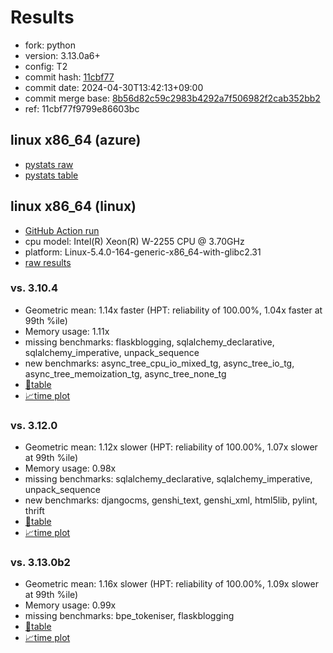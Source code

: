 # Results

- fork: python
- version: 3.13.0a6+
- config: T2
- commit hash: [11cbf77](https://github.com/python/cpython/commit/11cbf77)
- commit date: 2024-04-30T13:42:13+09:00
- commit merge base: [8b56d82c59c2983b4292a7f506982f2cab352bb2](https://github.com/python/cpython/commit/8b56d82c59c2983b4292a7f506982f2cab352bb2)
- ref: 11cbf77f9799e86603bc

## linux x86_64 (azure)

- [pystats raw](bm-20240430-azure-x86_64-python-11cbf77f9799e86603bc-3.13.0a6%2B-11cbf77-pystats.json)
- [pystats table](bm-20240430-azure-x86_64-python-11cbf77f9799e86603bc-3.13.0a6%2B-11cbf77-pystats.md)

## linux x86_64 (linux)

- [GitHub Action run](https://github.com/faster-cpython/benchmarking/actions/runs/8892376789)
- cpu model: Intel(R) Xeon(R) W-2255 CPU @ 3.70GHz
- platform: Linux-5.4.0-164-generic-x86_64-with-glibc2.31
- [raw results](bm-20240430-linux-x86_64-python-11cbf77f9799e86603bc-3.13.0a6%2B-11cbf77.json)

### vs. 3.10.4

- Geometric mean: 1.14x faster (HPT: reliability of 100.00%, 1.04x faster at 99th %ile)
- Memory usage: 1.11x
- missing benchmarks: flaskblogging, sqlalchemy_declarative, sqlalchemy_imperative, unpack_sequence
- new benchmarks: async_tree_cpu_io_mixed_tg, async_tree_io_tg, async_tree_memoization_tg, async_tree_none_tg
- [📄table](bm-20240430-linux-x86_64-python-11cbf77f9799e86603bc-3.13.0a6%2B-11cbf77-vs-3.10.4.md)
- [📈time plot](bm-20240430-linux-x86_64-python-11cbf77f9799e86603bc-3.13.0a6%2B-11cbf77-vs-3.10.4.svg)

### vs. 3.12.0

- Geometric mean: 1.12x slower (HPT: reliability of 100.00%, 1.07x slower at 99th %ile)
- Memory usage: 0.98x
- missing benchmarks: sqlalchemy_declarative, sqlalchemy_imperative, unpack_sequence
- new benchmarks: djangocms, genshi_text, genshi_xml, html5lib, pylint, thrift
- [📄table](bm-20240430-linux-x86_64-python-11cbf77f9799e86603bc-3.13.0a6%2B-11cbf77-vs-3.12.0.md)
- [📈time plot](bm-20240430-linux-x86_64-python-11cbf77f9799e86603bc-3.13.0a6%2B-11cbf77-vs-3.12.0.svg)

### vs. 3.13.0b2

- Geometric mean: 1.16x slower (HPT: reliability of 100.00%, 1.09x slower at 99th %ile)
- Memory usage: 0.99x
- missing benchmarks: bpe_tokeniser, flaskblogging
- [📄table](bm-20240430-linux-x86_64-python-11cbf77f9799e86603bc-3.13.0a6%2B-11cbf77-vs-3.13.0b2.md)
- [📈time plot](bm-20240430-linux-x86_64-python-11cbf77f9799e86603bc-3.13.0a6%2B-11cbf77-vs-3.13.0b2.svg)

